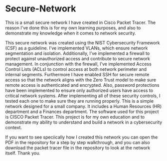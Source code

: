 # Secure-Network
This is a small secure network I have created in Cisco Packet Tracer. The reason I've done this is for my own learning purposes, and also to demonstrate my knowledge when it comes to network security. 

This secure network was created using the NIST Cybersecurity Framework (CSF) as a guideline. I’ve implemented VLANs, which ensure network segmentation and isolation. Additionally, I’ve implemented a firewall to protect against unauthorized access and contribute to secure network management. In conjunction with the firewall, I’ve implemented Access Control Lists (ACLs) to control access at both network perimeter and internal segments. Furthermore I have enabled SSH for secure remote access so that the network aligns with the Zero Trust model to make sure remote access is authenticated and encrypted. Also, password protections have been implemented to ensure only authorized users have access to critical network systems. After implementing all of these security controls, I tested each one to make sure they are running properly. This is a simple network designed for a small company. It includes a Human Resources (HR) department and a Finances department. The software used for this project is CISCO Packet Tracer. This project is for my own education and to demonstrate my ability to understand and build a network in a cybersecurity context.

If you want to see speciically how I created this network you can open the PDF in the repository for a step by step walkthrough, and you can also download the packet tracer file in the repository to look at the network itself. Thank you.
